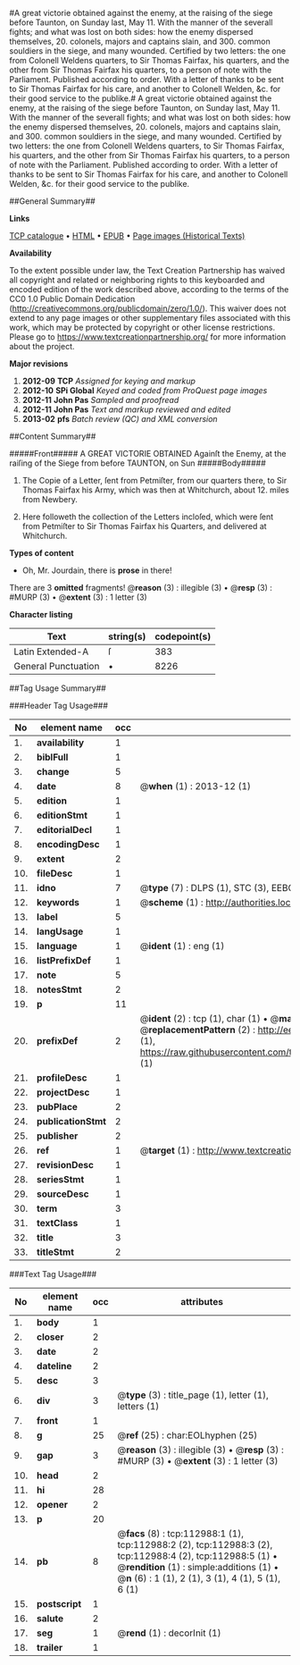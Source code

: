 #A great victorie obtained against the enemy, at the raising of the siege before Taunton, on Sunday last, May 11. With the manner of the severall fights; and what was lost on both sides: how the enemy dispersed themselves, 20. colonels, majors and captains slain, and 300. common souldiers in the siege, and many wounded. Certified by two letters: the one from Colonell Weldens quarters, to Sir Thomas Fairfax, his quarters, and the other from Sir Thomas Fairfax his quarters, to a person of note with the Parliament. Published according to order. With a letter of thanks to be sent to Sir Thomas Fairfax for his care, and another to Colonell Welden, &c. for their good service to the publike.#
A great victorie obtained against the enemy, at the raising of the siege before Taunton, on Sunday last, May 11. With the manner of the severall fights; and what was lost on both sides: how the enemy dispersed themselves, 20. colonels, majors and captains slain, and 300. common souldiers in the siege, and many wounded. Certified by two letters: the one from Colonell Weldens quarters, to Sir Thomas Fairfax, his quarters, and the other from Sir Thomas Fairfax his quarters, to a person of note with the Parliament. Published according to order. With a letter of thanks to be sent to Sir Thomas Fairfax for his care, and another to Colonell Welden, &c. for their good service to the publike.

##General Summary##

**Links**

[TCP catalogue](http://www.ota.ox.ac.uk/tcp/)  • 
[HTML](http://tei.it.ox.ac.uk/tcp/Texts-HTML/free/A85/A85629.html)  • 
[EPUB](http://tei.it.ox.ac.uk/tcp/Texts-EPUB/free/A85/A85629.epub) • 
[Page images (Historical Texts)](https://historicaltexts.jisc.ac.uk/eebo-99860862e)

**Availability**

To the extent possible under law, the Text Creation Partnership has waived all copyright and related or neighboring rights to this keyboarded and encoded edition of the work described above, according to the terms of the CC0 1.0 Public Domain Dedication (http://creativecommons.org/publicdomain/zero/1.0/). This waiver does not extend to any page images or other supplementary files associated with this work, which may be protected by copyright or other license restrictions. Please go to https://www.textcreationpartnership.org/ for more information about the project.

**Major revisions**

1. __2012-09__ __TCP__ *Assigned for keying and markup*
1. __2012-10__ __SPi Global__ *Keyed and coded from ProQuest page images*
1. __2012-11__ __John Pas__ *Sampled and proofread*
1. __2012-11__ __John Pas__ *Text and markup reviewed and edited*
1. __2013-02__ __pfs__ *Batch review (QC) and XML conversion*

##Content Summary##

#####Front#####
A GREAT VICTORIE OBTAINED Againſt the Enemy, at the raiſing of the Siege from before TAUNTON, on Sun
#####Body#####

1. The Copie of a Letter, ſent from Petmiſter, from our quarters there, to Sir Thomas Fairfax his Army, which was then at Whitchurch, about 12. miles from Newbery.

1. Here followeth the collection of the Letters incloſed, which were ſent from Petmiſter to Sir Thomas Fairfax his Quarters, and delivered at Whitchurch.

**Types of content**

  * Oh, Mr. Jourdain, there is **prose** in there!

There are 3 **omitted** fragments! 
 @__reason__ (3) : illegible (3)  •  @__resp__ (3) : #MURP (3)  •  @__extent__ (3) : 1 letter (3)

**Character listing**


|Text|string(s)|codepoint(s)|
|---|---|---|
|Latin Extended-A|ſ|383|
|General Punctuation|•|8226|

##Tag Usage Summary##

###Header Tag Usage###

|No|element name|occ|attributes|
|---|---|---|---|
|1.|__availability__|1||
|2.|__biblFull__|1||
|3.|__change__|5||
|4.|__date__|8| @__when__ (1) : 2013-12 (1)|
|5.|__edition__|1||
|6.|__editionStmt__|1||
|7.|__editorialDecl__|1||
|8.|__encodingDesc__|1||
|9.|__extent__|2||
|10.|__fileDesc__|1||
|11.|__idno__|7| @__type__ (7) : DLPS (1), STC (3), EEBO-CITATION (1), PROQUEST (1), VID (1)|
|12.|__keywords__|1| @__scheme__ (1) : http://authorities.loc.gov/ (1)|
|13.|__label__|5||
|14.|__langUsage__|1||
|15.|__language__|1| @__ident__ (1) : eng (1)|
|16.|__listPrefixDef__|1||
|17.|__note__|5||
|18.|__notesStmt__|2||
|19.|__p__|11||
|20.|__prefixDef__|2| @__ident__ (2) : tcp (1), char (1)  •  @__matchPattern__ (2) : ([0-9\-]+):([0-9IVX]+) (1), (.+) (1)  •  @__replacementPattern__ (2) : http://eebo.chadwyck.com/downloadtiff?vid=$1&page=$2 (1), https://raw.githubusercontent.com/textcreationpartnership/Texts/master/tcpchars.xml#$1 (1)|
|21.|__profileDesc__|1||
|22.|__projectDesc__|1||
|23.|__pubPlace__|2||
|24.|__publicationStmt__|2||
|25.|__publisher__|2||
|26.|__ref__|1| @__target__ (1) : http://www.textcreationpartnership.org/docs/. (1)|
|27.|__revisionDesc__|1||
|28.|__seriesStmt__|1||
|29.|__sourceDesc__|1||
|30.|__term__|3||
|31.|__textClass__|1||
|32.|__title__|3||
|33.|__titleStmt__|2||


###Text Tag Usage###

|No|element name|occ|attributes|
|---|---|---|---|
|1.|__body__|1||
|2.|__closer__|2||
|3.|__date__|2||
|4.|__dateline__|2||
|5.|__desc__|3||
|6.|__div__|3| @__type__ (3) : title_page (1), letter (1), letters (1)|
|7.|__front__|1||
|8.|__g__|25| @__ref__ (25) : char:EOLhyphen (25)|
|9.|__gap__|3| @__reason__ (3) : illegible (3)  •  @__resp__ (3) : #MURP (3)  •  @__extent__ (3) : 1 letter (3)|
|10.|__head__|2||
|11.|__hi__|28||
|12.|__opener__|2||
|13.|__p__|20||
|14.|__pb__|8| @__facs__ (8) : tcp:112988:1 (1), tcp:112988:2 (2), tcp:112988:3 (2), tcp:112988:4 (2), tcp:112988:5 (1)  •  @__rendition__ (1) : simple:additions (1)  •  @__n__ (6) : 1 (1), 2 (1), 3 (1), 4 (1), 5 (1), 6 (1)|
|15.|__postscript__|1||
|16.|__salute__|2||
|17.|__seg__|1| @__rend__ (1) : decorInit (1)|
|18.|__trailer__|1||
